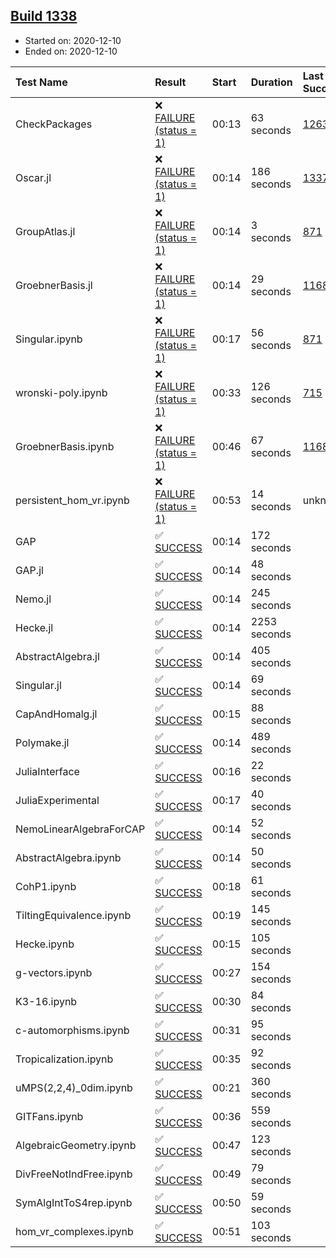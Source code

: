 ## [Build 1338](https://oscarci.mathematik.uni-kl.de/job/oscar-stable/1338/)

* Started on: 2020-12-10
* Ended on: 2020-12-10

| Test Name    | Result | Start | Duration | Last Success | First Failure |
|:-------------|:-------|:------|:---------|:-------------|:--------------|
| CheckPackages | ❌ [FAILURE (status = 1)](https://oscarci.mathematik.uni-kl.de/job/oscar-stable/1338/artifact/logs/build-1338/CheckPackages.log) | 00:13 | 63 seconds | [1263](https://oscarci.mathematik.uni-kl.de/job/oscar-stable/1263/) | [1264](https://oscarci.mathematik.uni-kl.de/job/oscar-stable/1264/) |
| Oscar.jl | ❌ [FAILURE (status = 1)](https://oscarci.mathematik.uni-kl.de/job/oscar-stable/1338/artifact/logs/build-1338/Oscar.jl.log) | 00:14 | 186 seconds | [1337](https://oscarci.mathematik.uni-kl.de/job/oscar-stable/1337/) | [1338](https://oscarci.mathematik.uni-kl.de/job/oscar-stable/1338/) |
| GroupAtlas.jl | ❌ [FAILURE (status = 1)](https://oscarci.mathematik.uni-kl.de/job/oscar-stable/1338/artifact/logs/build-1338/GroupAtlas.jl.log) | 00:14 | 3 seconds | [871](https://oscarci.mathematik.uni-kl.de/job/oscar-stable/871/) | [872](https://oscarci.mathematik.uni-kl.de/job/oscar-stable/872/) |
| GroebnerBasis.jl | ❌ [FAILURE (status = 1)](https://oscarci.mathematik.uni-kl.de/job/oscar-stable/1338/artifact/logs/build-1338/GroebnerBasis.jl.log) | 00:14 | 29 seconds | [1168](https://oscarci.mathematik.uni-kl.de/job/oscar-stable/1168/) | [1169](https://oscarci.mathematik.uni-kl.de/job/oscar-stable/1169/) |
| Singular.ipynb | ❌ [FAILURE (status = 1)](https://oscarci.mathematik.uni-kl.de/job/oscar-stable/1338/artifact/logs/build-1338/Singular.ipynb.log) | 00:17 | 56 seconds | [871](https://oscarci.mathematik.uni-kl.de/job/oscar-stable/871/) | [872](https://oscarci.mathematik.uni-kl.de/job/oscar-stable/872/) |
| wronski-poly.ipynb | ❌ [FAILURE (status = 1)](https://oscarci.mathematik.uni-kl.de/job/oscar-stable/1338/artifact/logs/build-1338/wronski-poly.ipynb.log) | 00:33 | 126 seconds | [715](https://oscarci.mathematik.uni-kl.de/job/oscar-stable/715/) | [716](https://oscarci.mathematik.uni-kl.de/job/oscar-stable/716/) |
| GroebnerBasis.ipynb | ❌ [FAILURE (status = 1)](https://oscarci.mathematik.uni-kl.de/job/oscar-stable/1338/artifact/logs/build-1338/GroebnerBasis.ipynb.log) | 00:46 | 67 seconds | [1168](https://oscarci.mathematik.uni-kl.de/job/oscar-stable/1168/) | [1169](https://oscarci.mathematik.uni-kl.de/job/oscar-stable/1169/) |
| persistent_hom_vr.ipynb | ❌ [FAILURE (status = 1)](https://oscarci.mathematik.uni-kl.de/job/oscar-stable/1338/artifact/logs/build-1338/persistent_hom_vr.ipynb.log) | 00:53 | 14 seconds | unknown | unknown |
| GAP | ✅ [SUCCESS](https://oscarci.mathematik.uni-kl.de/job/oscar-stable/1338/artifact/logs/build-1338/GAP.log) | 00:14 | 172 seconds |  |  |
| GAP.jl | ✅ [SUCCESS](https://oscarci.mathematik.uni-kl.de/job/oscar-stable/1338/artifact/logs/build-1338/GAP.jl.log) | 00:14 | 48 seconds |  |  |
| Nemo.jl | ✅ [SUCCESS](https://oscarci.mathematik.uni-kl.de/job/oscar-stable/1338/artifact/logs/build-1338/Nemo.jl.log) | 00:14 | 245 seconds |  |  |
| Hecke.jl | ✅ [SUCCESS](https://oscarci.mathematik.uni-kl.de/job/oscar-stable/1338/artifact/logs/build-1338/Hecke.jl.log) | 00:14 | 2253 seconds |  |  |
| AbstractAlgebra.jl | ✅ [SUCCESS](https://oscarci.mathematik.uni-kl.de/job/oscar-stable/1338/artifact/logs/build-1338/AbstractAlgebra.jl.log) | 00:14 | 405 seconds |  |  |
| Singular.jl | ✅ [SUCCESS](https://oscarci.mathematik.uni-kl.de/job/oscar-stable/1338/artifact/logs/build-1338/Singular.jl.log) | 00:14 | 69 seconds |  |  |
| CapAndHomalg.jl | ✅ [SUCCESS](https://oscarci.mathematik.uni-kl.de/job/oscar-stable/1338/artifact/logs/build-1338/CapAndHomalg.jl.log) | 00:15 | 88 seconds |  |  |
| Polymake.jl | ✅ [SUCCESS](https://oscarci.mathematik.uni-kl.de/job/oscar-stable/1338/artifact/logs/build-1338/Polymake.jl.log) | 00:14 | 489 seconds |  |  |
| JuliaInterface | ✅ [SUCCESS](https://oscarci.mathematik.uni-kl.de/job/oscar-stable/1338/artifact/logs/build-1338/JuliaInterface.log) | 00:16 | 22 seconds |  |  |
| JuliaExperimental | ✅ [SUCCESS](https://oscarci.mathematik.uni-kl.de/job/oscar-stable/1338/artifact/logs/build-1338/JuliaExperimental.log) | 00:17 | 40 seconds |  |  |
| NemoLinearAlgebraForCAP | ✅ [SUCCESS](https://oscarci.mathematik.uni-kl.de/job/oscar-stable/1338/artifact/logs/build-1338/NemoLinearAlgebraForCAP.log) | 00:14 | 52 seconds |  |  |
| AbstractAlgebra.ipynb | ✅ [SUCCESS](https://oscarci.mathematik.uni-kl.de/job/oscar-stable/1338/artifact/logs/build-1338/AbstractAlgebra.ipynb.log) | 00:14 | 50 seconds |  |  |
| CohP1.ipynb | ✅ [SUCCESS](https://oscarci.mathematik.uni-kl.de/job/oscar-stable/1338/artifact/logs/build-1338/CohP1.ipynb.log) | 00:18 | 61 seconds |  |  |
| TiltingEquivalence.ipynb | ✅ [SUCCESS](https://oscarci.mathematik.uni-kl.de/job/oscar-stable/1338/artifact/logs/build-1338/TiltingEquivalence.ipynb.log) | 00:19 | 145 seconds |  |  |
| Hecke.ipynb | ✅ [SUCCESS](https://oscarci.mathematik.uni-kl.de/job/oscar-stable/1338/artifact/logs/build-1338/Hecke.ipynb.log) | 00:15 | 105 seconds |  |  |
| g-vectors.ipynb | ✅ [SUCCESS](https://oscarci.mathematik.uni-kl.de/job/oscar-stable/1338/artifact/logs/build-1338/g-vectors.ipynb.log) | 00:27 | 154 seconds |  |  |
| K3-16.ipynb | ✅ [SUCCESS](https://oscarci.mathematik.uni-kl.de/job/oscar-stable/1338/artifact/logs/build-1338/K3-16.ipynb.log) | 00:30 | 84 seconds |  |  |
| c-automorphisms.ipynb | ✅ [SUCCESS](https://oscarci.mathematik.uni-kl.de/job/oscar-stable/1338/artifact/logs/build-1338/c-automorphisms.ipynb.log) | 00:31 | 95 seconds |  |  |
| Tropicalization.ipynb | ✅ [SUCCESS](https://oscarci.mathematik.uni-kl.de/job/oscar-stable/1338/artifact/logs/build-1338/Tropicalization.ipynb.log) | 00:35 | 92 seconds |  |  |
| uMPS(2,2,4)_0dim.ipynb | ✅ [SUCCESS](https://oscarci.mathematik.uni-kl.de/job/oscar-stable/1338/artifact/logs/build-1338/uMPS-2-2-4-_0dim.ipynb.log) | 00:21 | 360 seconds |  |  |
| GITFans.ipynb | ✅ [SUCCESS](https://oscarci.mathematik.uni-kl.de/job/oscar-stable/1338/artifact/logs/build-1338/GITFans.ipynb.log) | 00:36 | 559 seconds |  |  |
| AlgebraicGeometry.ipynb | ✅ [SUCCESS](https://oscarci.mathematik.uni-kl.de/job/oscar-stable/1338/artifact/logs/build-1338/AlgebraicGeometry.ipynb.log) | 00:47 | 123 seconds |  |  |
| DivFreeNotIndFree.ipynb | ✅ [SUCCESS](https://oscarci.mathematik.uni-kl.de/job/oscar-stable/1338/artifact/logs/build-1338/DivFreeNotIndFree.ipynb.log) | 00:49 | 79 seconds |  |  |
| SymAlgIntToS4rep.ipynb | ✅ [SUCCESS](https://oscarci.mathematik.uni-kl.de/job/oscar-stable/1338/artifact/logs/build-1338/SymAlgIntToS4rep.ipynb.log) | 00:50 | 59 seconds |  |  |
| hom_vr_complexes.ipynb | ✅ [SUCCESS](https://oscarci.mathematik.uni-kl.de/job/oscar-stable/1338/artifact/logs/build-1338/hom_vr_complexes.ipynb.log) | 00:51 | 103 seconds |  |  |
